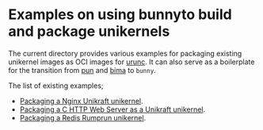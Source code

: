 # Examples on using bunnyto build and package unikernels

The current directory provides various examples for packaging existing unikernel
images as OCI images for [urunc](https://github.com/nubificus/urunc). It can
also serve as a boilerplate for the transition from
[pun](https://github.com/nubificus/pun) and
[bima](https://github.com/nubificus/bima) to `bunny`.

The list of existing examples;
- [Packaging a Nginx Unikraft
  unikernel](https://github.com/nubificus/bunny/tree/main/examples/Nginx_Unikraft.md).
- [Packaging a C HTTP Web Server as a Unikraft
  unikernel](https://github.com/nubificus/bunny/tree/main/examples/CHTTP_Unikraft.md).
- [Packaging a Redis Rumprun
  unikernel](https://github.com/nubificus/bunny/tree/main/examples/Redis_Rumprun.md).
